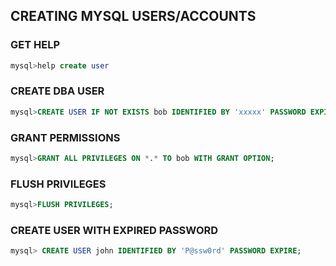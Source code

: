## CREATING MYSQL USERS/ACCOUNTS

### GET HELP
```sql
mysql>help create user
```

### CREATE DBA USER
```sql
mysql>CREATE USER IF NOT EXISTS bob IDENTIFIED BY 'xxxxx' PASSWORD EXPIRE NEVER ACCOUNT UNLOCK;
```

### GRANT PERMISSIONS
```sql
mysql>GRANT ALL PRIVILEGES ON *.* TO bob WITH GRANT OPTION;
```

### FLUSH PRIVILEGES  
```sql
mysql>FLUSH PRIVILEGES;
```

### CREATE USER WITH EXPIRED PASSWORD
```sql
mysql> CREATE USER john IDENTIFIED BY 'P@ssw0rd' PASSWORD EXPIRE;
